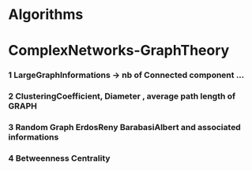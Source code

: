 # Algorithms

# ComplexNetworks-GraphTheory

### 1 LargeGraphInformations -> nb of Connected component ...

### 2 ClusteringCoefficient, Diameter , average path length of GRAPH

### 3 Random Graph ErdosReny BarabasiAlbert and associated informations

### 4 Betweenness Centrality
